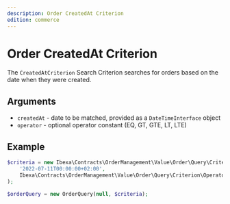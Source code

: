 ```yaml
---
description: Order CreatedAt Criterion
edition: commerce
---
```


# Order CreatedAt Criterion

The `CreatedAtCriterion` Search Criterion searches for orders based on the date when they were created.

## Arguments

- `createdAt` - date to be matched, provided as a `DateTimeInterface` object
- `operator` - optional operator constant (EQ, GT, GTE, LT, LTE)

## Example

``` php
$criteria = new Ibexa\Contracts\OrderManagement\Value\Order\Query\Criterion\CreatedAtCriterion(
    '2022-07-11T00:00:00+02:00',
    Ibexa\Contracts\OrderManagement\Value\Order\Query\Criterion\Operator::GTE
);

$orderQuery = new OrderQuery(null, $criteria);
```
